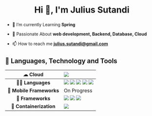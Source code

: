 <h1 align="center">Hi 👋,  I'm Julius Sutandi </h1>
<h3 align="center"></h3>

- 🔭 I’m currently Learning **Spring**

- 💬 Passionate About **web development, Backend, Database, Cloud**

- 📫 How to reach me **julius.sutandi@gmail.com**

## 🚀 Languages, Technology and Tools 

| **☁ Cloud**             	| <img src="https://img.shields.io/badge/Amazon_AWS-232F3E?style=for-the-badge&logo=amazon-aws&logoColor=white"> 
|:-------------------------:	|:---------------------------------------------------------------------------------------------------------------------------------------------------------------------------------------------------------------------------------------------------------------------------------------------------------------------------------------------------------------------------------------------------------------------------------------------------------------------------------------------------------------------------------------------------------------------------------------------------------------------------------------------------------------------------------------------------------------------------------------------------------------------------------------------------------------------------------------------------------	|
| **👩‍💻 Languages**        	| <img src="https://img.shields.io/badge/Python-14354C?style=for-the-badge&logo=python&logoColor=white"> <img src="https://img.shields.io/badge/HTML5-E34F26?style=for-the-badge&logo=html5&logoColor=white"> <img src="https://img.shields.io/badge/CSS3-1572B6?style=for-the-badge&logo=css3&logoColor=white"> <img src="https://img.shields.io/badge/JavaScript-323330?style=for-the-badge&logo=javascript&logoColor=F7DF1E"> <img src="https://img.shields.io/badge/Java-ED8B00?style=for-the-badge&logo=java&logoColor=F7DF1E">  |
| **📱 Mobile Frameworks** 	|  On Progress  |
| **🚀 Frameworks**        	|  <img src="https://img.shields.io/badge/Django-092E20?style=for-the-badge&logo=django&logoColor=white"> <img src="https://img.shields.io/badge/React-61DAFB?style=for-the-badge&logo=react&logoColor=white"> <img src="https://img.shields.io/badge/Spring-6DB33F?style=for-the-badge&logo=spring&logoColor=white">  |
|**🐳 Containerization**|<img src="https://img.shields.io/badge/Docker-2496ED?style=for-the-badge&logo=docker&logoColor=white">|

